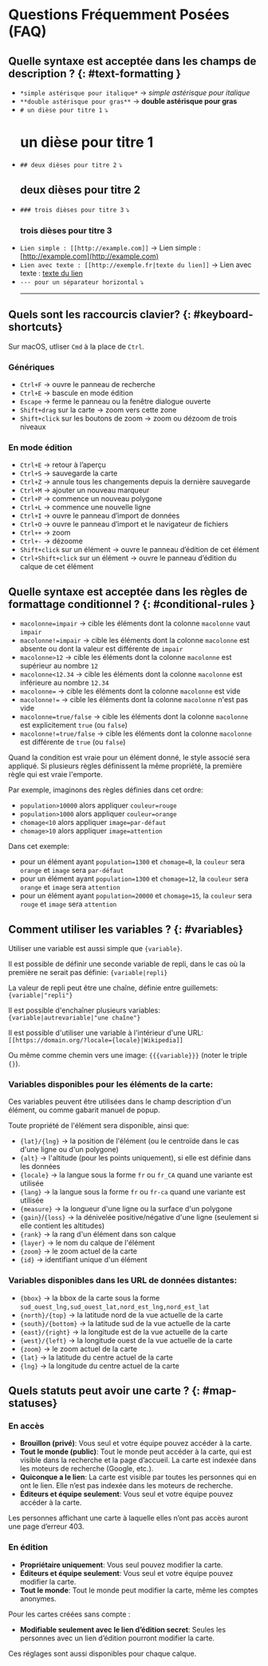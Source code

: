 # Questions Fréquemment Posées (FAQ)

## Quelle syntaxe est acceptée dans les champs de description ?  {: #text-formatting }

* `*simple astérisque pour italique*` → *simple astérisque pour italique*
* `**double astérisque pour gras**` → **double astérisque pour gras**
* `# un dièse pour titre 1` ⤵ <h1>un dièse pour titre 1</h1>
* `## deux dièses pour titre 2` ⤵ <h2>deux dièses pour titre 2</h2>
* `### trois dièses pour titre 3` ⤵ <h3>trois dièses pour titre 3</h3>
* `Lien simple : [[http://example.com]]` → Lien simple : [http://example.com](http://example.com)
* `Lien avec texte : [[http://exemple.fr|texte du lien]]` → Lien avec texte : [texte du lien](http://example.com)
* `--- pour un séparateur horizontal` ⤵ <hr>

## Quels sont les raccourcis clavier? {: #keyboard-shortcuts}

Sur macOS, utliser `Cmd` à la place de `Ctrl`.

### Génériques

* `Ctrl+F` → ouvre le panneau de recherche
* `Ctrl+E` → bascule en mode édition
* `Escape` → ferme le panneau ou la fenêtre dialogue ouverte
* `Shift+drag` sur la carte → zoom vers cette zone
* `Shift+click` sur les boutons de zoom → zoom ou dézoom de trois niveaux

### En mode édition

* `Ctrl+E` → retour à l’aperçu
* `Ctrl+S` → sauvegarde la carte
* `Ctrl+Z` → annule tous les changements depuis la dernière sauvegarde
* `Ctrl+M` → ajouter un nouveau marqueur
* `Ctrl+P` → commence un nouveau polygone
* `Ctrl+L` → commence une nouvelle ligne
* `Ctrl+I` → ouvre le panneau d’import de données
* `Ctrl+O` → ouvre le panneau d’import et le navigateur de fichiers
* `Ctrl++` → zoom
* `Ctrl+-` → dézoome
* `Shift+click` sur un élément → ouvre le panneau d’édition de cet élément
* `Ctrl+Shift+click` sur un élément → ouvre le panneau d’édition du calque de cet élément

## Quelle syntaxe est acceptée dans les règles de formattage conditionnel ? {: #conditional-rules }

* `macolonne=impair` → cible les éléments dont la colonne  `macolonne` vaut `impair`
* `macolonne!=impair` → cible les éléments dont la colonne `macolonne` est absente ou dont la valeur est différente de `impair`
* `macolonne>12` → cible les éléments dont la colonne `macolonne` est supérieur au nombre `12`
* `macolonne<12.34` → cible les éléments dont la colonne `macolonne` est inférieure au nombre `12.34`
* `macolonne=` → cible les éléments dont la colonne `macolonne` est vide
* `macolonne!=` → cible les éléments dont la colonne `macolonne` n'est pas vide
* `macolonne=true/false` → cible les éléments dont la colonne `macolonne` est explicitement `true` (ou `false`)
* `macolonne!=true/false` → cible les éléments dont la colonne `macolonne` est différente de `true` (ou `false`)

Quand la condition est vraie pour un élément donné, le style associé sera appliqué. Si plusieurs règles définissent
la même propriété, la première règle qui est vraie l'emporte.

Par exemple, imaginons des règles définies dans cet ordre:
- `population>10000` alors appliquer `couleur=rouge`
- `population>1000` alors appliquer `couleur=orange`
- `chomage<10` alors appliquer `image=par-défaut`
- `chomage>10` alors appliquer `image=attention`

Dans cet exemple:
- pour un élément ayant `population=1300` et `chomage=8`, la `couleur` sera `orange` et `image` sera `par-défaut`
- pour un élément ayant `population=1300` et `chomage=12`, la `couleur` sera `orange` et `image` sera `attention`
- pour un élément ayant `population=20000` et `chomage=15`, la `couleur` sera `rouge` et `image` sera `attention`


## Comment utiliser les variables ? {: #variables}

Utiliser une variable est aussi simple que `{variable}`.

Il est possible de définir une seconde variable de repli, dans le cas où la première ne serait pas définie: `{variable|repli}`

La valeur de repli peut être une chaîne, définie entre guillemets: `{variable|"repli"}`

Il est possible d'enchaîner plusieurs variables: `{variable|autrevariable|"une chaîne"}`

Il est possible d'utiliser une variable à l'intérieur d'une URL: `[[https://domain.org/?locale={locale}|Wikipedia]]`

Ou même comme chemin vers une image: `{{{variable}}}` (noter le triple `{}`).

### Variables disponibles pour les éléments de la carte:

Ces variables peuvent être utilisées dans le champ description d'un élément, ou comme gabarit manuel de popup.

Toute propriété de l'élément sera disponible, ainsi que:

- `{lat}/{lng}` → la position de l'élément (ou le centroïde dans le cas d'une ligne ou d'un polygone)
- `{alt}` → l'altitude (pour les points uniquement), si elle est définie dans les données
- `{locale}` → la langue sous la forme `fr` ou `fr_CA` quand une variante est utilisée
- `{lang}` → la langue sous la forme `fr` ou `fr-ca` quand une variante est utilisée
- `{measure}` → la longueur d'une ligne ou la surface d'un polygone
- `{gain}`/`{loss}` → la dénivelée positive/négative d'une ligne (seulement si elle contient les altitudes)
- `{rank}` → la rang d'un élément dans son calque
- `{layer}` → le nom du calque de l'élément
- `{zoom}` → le zoom actuel de la carte
- `{id}` → identifiant unique d'un élément

### Variables disponibles dans les URL de données distantes:

- `{bbox}` → la bbox de la carte sous la forme `sud_ouest_lng,sud_ouest_lat,nord_est_lng,nord_est_lat`
- `{north}/{top}` → la latitude nord de la vue actuelle de la carte
- `{south}/{bottom}` → la latitude sud de la vue actuelle de la carte
- `{east}/{right}` → la longitude est de la vue actuelle de la carte
- `{west}/{left}` → la longitude ouest de la vue actuelle de la carte
- `{zoom}` → le zoom actuel de la carte
- `{lat}` → la latitude du centre actuel de la carte
- `{lng}` → la longitude du centre actuel de la carte


## Quels statuts peut avoir une carte ? {: #map-statuses}

### En accès

* **Brouillon (privé)**: Vous seul et votre équipe pouvez accéder à la carte.
* **Tout le monde (public)**: Tout le monde peut accéder à la carte, qui est visible dans la recherche et la page d’accueil. La carte est indexée dans les moteurs de recherche (Google, etc.).
* **Quiconque a le lien**: La carte est visible par toutes les personnes qui en ont le lien. Elle n’est pas indexée dans les moteurs de recherche.
* **Éditeurs et équipe seulement**: Vous seul et votre équipe pouvez accéder à la carte.

Les personnes affichant une carte à laquelle elles n’ont pas accès auront une page d’erreur 403.

### En édition

* **Propriétaire uniquement**: Vous seul pouvez modifier la carte.
* **Éditeurs et équipe seulement**: Vous seul et votre équipe pouvez modifier la carte.
* **Tout le monde**: Tout le monde peut modifier la carte, même les comptes anonymes.

Pour les cartes créées sans compte :

* **Modifiable seulement avec le lien d’édition secret**: Seules les personnes avec un lien d’édition pourront modifier la carte.

Ces réglages sont aussi disponibles pour chaque calque.
